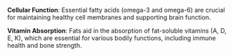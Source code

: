**Cellular Function**: Essential fatty acids (omega-3 and omega-6) are crucial for maintaining healthy cell membranes and supporting brain function.

**Vitamin Absorption**: Fats aid in the absorption of fat-soluble vitamins (A, D, E, K), which are essential for various bodily functions, including immune health and bone strength.